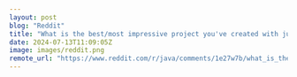 ```yaml
---
layout: post
blog: "Reddit"
title: "What is the best/most impressive project you've created with just core java?"
date: 2024-07-13T11:09:05Z
image: images/reddit.png
remote_url: "https://www.reddit.com/r/java/comments/1e27w7b/what_is_the_bestmost_impressive_project_youve/"
---
```

